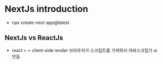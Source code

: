 # NextJs introduction
- npx create-next-app@latest


## NextJs vs ReactJs
- react = > client-side render 브라우저가 스크립트를 가져와서 자바스크립가 ui만듬
